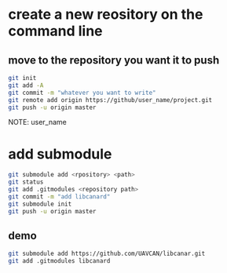 # create a new reository on the command line 
## move to the repository you want it to push
```bash
git init
git add -A
git commit -m "whatever you want to write"
git remote add origin https://github/user_name/project.git
git push -u origin master
```
NOTE: user_name 
# add submodule
```bash
git submodule add <rpository> <path>
git status
git add .gitmodules <repository path>
git commit -m "add libcanard"
git submodule init
git push -u origin master
```
## demo
```bash
git submodule add https://github.com/UAVCAN/libcanar.git
git add .gitmodules libcanard
```
